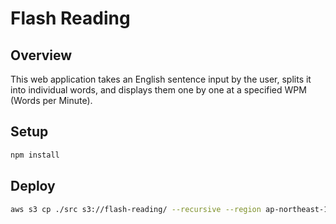 # Flash Reading

## Overview

This web application takes an English sentence input by the user, splits it into individual words, and displays them one by one at a specified WPM (Words per Minute).

## Setup

```bash
npm install
```

## Deploy

```bash
aws s3 cp ./src s3://flash-reading/ --recursive --region ap-northeast-1
```
